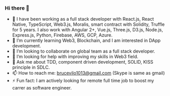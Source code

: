 ### Hi there 👋

- 🔭 I have been working as a full stack developer with React.js, React Native, TypeScript, Web3.js, Moralis, smart contract with Solidity, Truffle for 5 years.
      I also work with Angular 2+, Vue.js, Three.js, D3.js, Node.js, Express.js, Python, Firebase, AWS, GCP, Azure.
- 🌱 I’m currently learning Web3, Blockchain, and I am interested in DApp development.
- 👯 I’m looking to collaborate on global team as a full stack developer.
- 🤔 I’m looking for help with improving my skills in Web3 field.
- 💬 Ask me about TDD, component driven development, SOLID, KISS principle in SDLC.
- 📫 How to reach me: brucevilo1013@gmail.com (Skype is same as gmail)
- ⚡ Fun fact: I am actively looking for remote full time job to boost my carrer as software engineer.

